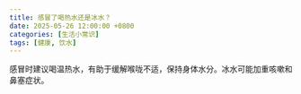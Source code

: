 ```yaml
---
title: 感冒了喝热水还是冰水？
date: 2025-05-26 12:00:00 +0800
categories: [生活小常识]
tags: [健康, 饮水]
---
```


感冒时建议喝温热水，有助于缓解喉咙不适，保持身体水分。冰水可能加重咳嗽和鼻塞症状。
